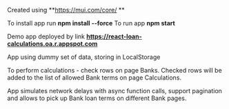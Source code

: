Created using **https://mui.com/core/ **

To install app run **npm install --force**
To run app **npm start**

Demo app deployed by link **https://react-loan-calculations.oa.r.appspot.com**

App using dummy set of data, storing in LocalStorage

To perform calculations - check rows on page Banks.
Checked rows will be added to the list of allowed Bank terms on page Calculations.

App simulates network delays with async function calls, support pagination and allows to pick up Bank loan terms on different Bank pages. 
